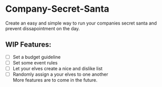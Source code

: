 # Company-Secret-Santa
Create an easy and simple way to run your companies secret santa and prevent dissapointment on the day.

## WIP Features:
- [ ] Set a budget guideline
- [ ] Set some event rules
- [ ] Let your elves create a nice and dislike list
- [ ] Randomly assign a your elves to one another  
More features are to come in the future.
